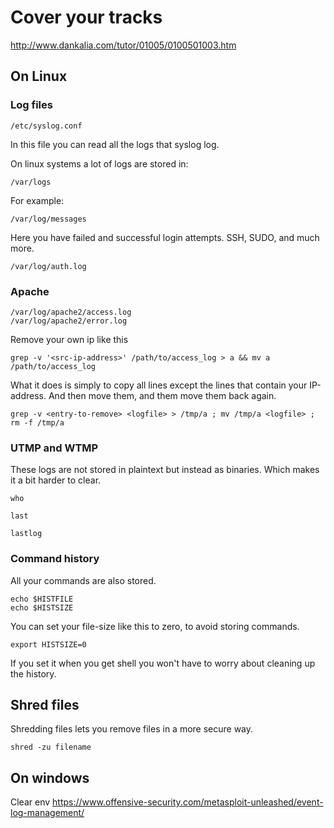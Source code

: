 # Cover your tracks

http://www.dankalia.com/tutor/01005/0100501003.htm

## On Linux


### Log files


`/etc/syslog.conf`

In this file you can read all the logs that syslog log. 


On linux systems a lot of logs are stored in:


```
/var/logs
```

For example:
```
/var/log/messages
```

Here you have failed and successful login attempts. SSH, SUDO, and much more.

```
/var/log/auth.log
```

### Apache

```
/var/log/apache2/access.log
/var/log/apache2/error.log
```

Remove your own ip like this

```
grep -v '<src-ip-address>' /path/to/access_log > a && mv a /path/to/access_log
```

What it does is simply to copy all lines except the lines that contain your IP-address. And then move them, and them move them back again.

```
grep -v <entry-to-remove> <logfile> > /tmp/a ; mv /tmp/a <logfile> ; rm -f /tmp/a
```

### UTMP and WTMP

These logs are not stored in plaintext but instead as binaries. Which makes it a bit harder to clear.

```
who
```

```
last
```

```
lastlog
```

### Command history

All your commands are also stored.

```
echo $HISTFILE
echo $HISTSIZE
```

You can set your file-size like this to zero, to avoid storing commands.

```
export HISTSIZE=0
```

If you set it when you get shell you won't have to worry about cleaning up the history.

## Shred files

Shredding files lets you remove files in a more secure way.

```
shred -zu filename
```

## On windows

Clear env
https://www.offensive-security.com/metasploit-unleashed/event-log-management/